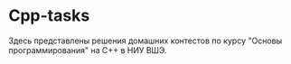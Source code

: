 # Cpp-tasks
Здесь представлены решения домашних контестов по курсу "Основы программирования" на C++ в НИУ ВШЭ.
